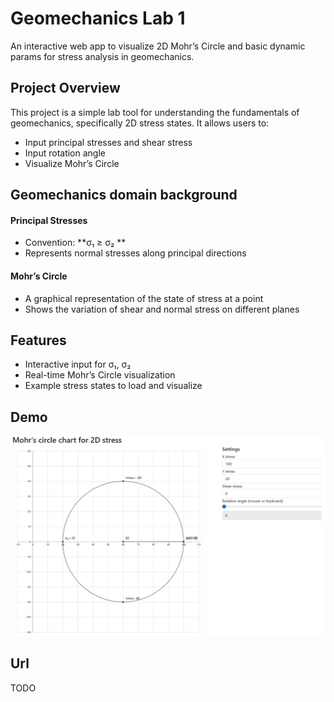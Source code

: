 # Geomechanics Lab 1
An interactive web app to visualize 2D Mohr’s Circle and basic dynamic params for stress analysis in geomechanics.

## Project Overview

This project is a simple lab tool for understanding the fundamentals of geomechanics, specifically 2D stress states. It allows users to:

- Input principal stresses and shear stress
- Input rotation angle
- Visualize Mohr’s Circle

## Geomechanics domain background

#### Principal Stresses
- Convention: **σ₁ ≥ σ₂ **
- Represents normal stresses along principal directions

#### Mohr’s Circle
- A graphical representation of the state of stress at a point
- Shows the variation of shear and normal stress on different planes

## Features
- Interactive input for σ₁, σ₂
- Real-time Mohr’s Circle visualization
- Example stress states to load and visualize

## Demo

![Demo](/assets/demo.gif)

## Url

TODO
